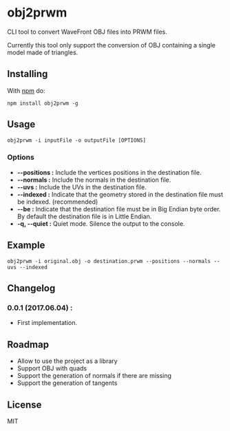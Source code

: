 # obj2prwm

CLI tool to convert WaveFront OBJ files into PRWM files.

Currently this tool only support the conversion of OBJ containing a single model made of triangles.

## Installing

With [npm](http://npmjs.org) do:

```
npm install obj2prwm -g
```

## Usage

```obj2prwm -i inputFile -o outputFile [OPTIONS]```

### Options

 * **--positions :** Include the vertices positions in the destination file.
 * **--normals :** Include the normals in the destination file.
 * **--uvs :** Include the UVs in the destination file.
 * **--indexed :** Indicate that the geometry stored in the destination file must be indexed. (recommended)
 * **--be :** Indicate that the destination file must be in Big Endian byte order. By default the destination file is in Little Endian.
 * **-q, --quiet :** Quiet mode. Silence the output to the console.

## Example

```obj2prwm -i original.obj -o destination.prwm --positions --normals --uvs --indexed```

## Changelog

### 0.0.1 (2017.06.04) :

 * First implementation.

## Roadmap

 * Allow to use the project as a library
 * Support OBJ with quads
 * Support the generation of normals if there are missing
 * Support the generation of tangents

## License

MIT
